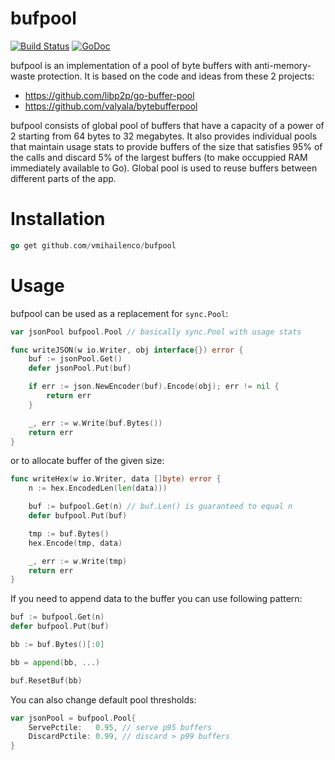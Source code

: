 # bufpool

[![Build Status](https://travis-ci.org/vmihailenco/bufpool.svg?branch=v2)](https://travis-ci.org/vmihailenco/bufpool)
[![GoDoc](https://godoc.org/github.com/vmihailenco/bufpool?status.svg)](https://godoc.org/github.com/vmihailenco/bufpool)

bufpool is an implementation of a pool of byte buffers with anti-memory-waste protection. It is based on the code and ideas from these 2 projects:
- https://github.com/libp2p/go-buffer-pool
- https://github.com/valyala/bytebufferpool

bufpool consists of global pool of buffers that have a capacity of a power of 2 starting from 64 bytes to 32 megabytes. It also provides individual pools that maintain usage stats to provide buffers of the size that satisfies 95% of the calls and discard 5% of the largest buffers (to make occuppied RAM immediately available to Go). Global pool is used to reuse buffers between different parts of the app.

# Installation

``` go
go get github.com/vmihailenco/bufpool
```

# Usage

bufpool can be used as a replacement for `sync.Pool`:

``` go
var jsonPool bufpool.Pool // basically sync.Pool with usage stats

func writeJSON(w io.Writer, obj interface{}) error {
	buf := jsonPool.Get()
	defer jsonPool.Put(buf)

	if err := json.NewEncoder(buf).Encode(obj); err != nil {
		return err
	}

	_, err := w.Write(buf.Bytes())
	return err
}
```

or to allocate buffer of the given size:

``` go
func writeHex(w io.Writer, data []byte) error {
	n := hex.EncodedLen(len(data)))

	buf := bufpool.Get(n) // buf.Len() is guaranteed to equal n
	defer bufpool.Put(buf)

	tmp := buf.Bytes()
	hex.Encode(tmp, data)

	_, err := w.Write(tmp)
	return err
}
```

If you need to append data to the buffer you can use following pattern:

``` go
buf := bufpool.Get(n)
defer bufpool.Put(buf)

bb := buf.Bytes()[:0]

bb = append(bb, ...)

buf.ResetBuf(bb)
```

You can also change default pool thresholds:

``` go
var jsonPool = bufpool.Pool{
	ServePctile:   0.95, // serve p95 buffers
	DiscardPctile: 0.99, // discard > p99 buffers
}
```
